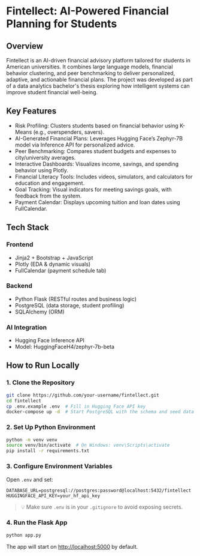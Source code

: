 # Fintellect: AI-Powered Financial Planning for Students
## Overview
Fintellect is an AI-driven financial advisory platform tailored for students in American universities. It combines large language models, financial behavior clustering, and peer benchmarking to deliver personalized, adaptive, and actionable financial plans. The project was developed as part of a data analytics bachelor's thesis exploring how intelligent systems can improve student financial well-being.

## Key Features
* Risk Profiling: Clusters students based on financial behavior using K-Means (e.g., overspenders, savers).
* AI-Generated Financial Plans: Leverages Hugging Face’s Zephyr-7B model via Inference API for personalized advice.
* Peer Benchmarking: Compares student budgets and expenses to city/university averages.
* Interactive Dashboards: Visualizes income, savings, and spending behavior using Plotly.
* Financial Literacy Tools: Includes videos, simulators, and calculators for education and engagement.
* Goal Tracking: Visual indicators for meeting savings goals, with feedback from the system.
* Payment Calendar: Displays upcoming tuition and loan dates using FullCalendar.

## Tech Stack
### Frontend
* Jinja2 + Bootstrap + JavaScript
* Plotly (EDA & dynamic visuals)
* FullCalendar (payment schedule tab)

### Backend
* Python Flask (RESTful routes and business logic)
* PostgreSQL (data storage, student profiling)
* SQLAlchemy (ORM)

### AI Integration
* Hugging Face Inference API
* Model: HuggingFaceH4/zephyr-7b-beta

## How to Run Locally

### 1. Clone the Repository

```bash
git clone https://github.com/your-username/fintellect.git
cd fintellect
cp .env.example .env  # Fill in Hugging Face API key
docker-compose up -d  # Start PostgreSQL with the schema and seed data
```

### 2. Set Up Python Environment

```bash
python -m venv venv
source venv/bin/activate  # On Windows: venv\Scripts\activate
pip install -r requirements.txt
```

### 3. Configure Environment Variables

Open `.env` and set:

```env
DATABASE_URL=postgresql://postgres:password@localhost:5432/fintellect
HUGGINGFACE_API_KEY=your_hf_api_key
```

> 💡 Make sure `.env` is in your `.gitignore` to avoid exposing secrets.

### 4. Run the Flask App

```bash
python app.py
```

The app will start on [http://localhost:5000](http://localhost:5000) by default.



